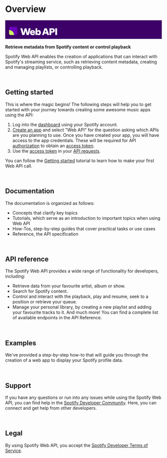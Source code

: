 <!-- ---
hide:
    - toc
--- -->

# Overview

![Web API Title](assets\index_header.png)

**Retrieve metadata from Spotify content or control playback**

Spotify Web API enables the creation of applications that can interact with Spotify's streaming service, such as retrieving content metadata, creating and managing playlists, or controlling playback.

<br>

## Getting started

This is where the magic begins! The following steps will help you to get started with your journey towards creating some awesome music apps using the API:

1. Log into the [dashboard](https://developer.spotify.com/dashboard) using your Spotify account.
2. [Create an app](./concepts/apps.md) and select "Web API" for the question asking which APIs are you planning to use. Once you have created your app, you will have access to the app credentials. These will be required for API [authorization](./concepts/authorization.md) to obtain an [access token](./concepts/Access-Token.md).
3. Use the [access token](./concepts/Access-Token.md) in your [API requests](./concepts/api-calls.md).

You can follow the [Getting started](Getting-started.md) tutorial to learn how to make your first Web API call.

<br>

## Documentation

The documentation is organized as follows:

-   Concepts that clarify key topics
-   Tutorials, which serve as an introduction to important topics when using Web API
-   How-Tos, step-by-step guides that cover practical tasks or use cases
-   Reference, the API specification

<br>

## API reference

The Spotify Web API provides a wide range of functionality for developers, including:

-   Retrieve data from your favourite artist, album or show.
-   Search for Spotify content.
-   Control and interact with the playback, play and resume, seek to a position or retrieve your queue.
-   Manage your personal library, by creating a new playlist and adding your favourite tracks to it.
    And much more! You can find a complete list of available endpoints in the API Reference.

<br>

## Examples

We've provided a step-by-step how-to that will guide you through the creation of a web app to display your Spotify profile data.

<br>

## Support

If you have any questions or run into any issues while using the Spotify Web API, you can find help in the [Spotify Developer Community](https://community.spotify.com/t5/Spotify-for-Developers/bd-p/Spotify_Developer). Here, you can connect and get help from other developers.

<br>

## Legal

By using Spotify Web API, you accept the [Spotify Developer Terms of Service](https://developer.spotify.com/terms).
